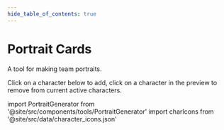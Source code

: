 ```yaml
---
hide_table_of_contents: true
---
```


# Portrait Cards

A tool for making team portraits.

Click on a character below to add, click on a character in the preview to remove from current active characters.

import PortraitGenerator from '@site/src/components/tools/PortraitGenerator'
import charIcons from '@site/src/data/character_icons.json'

<PortraitGenerator charIcons={charIcons} />
